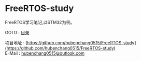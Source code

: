 # FreeRTOS-study
FreeRTOS学习笔记,以STM32为例。

GOTO : [目录](SUMMARY.md)

项目地址 : [https://github.com/hubenchang0515/FreeRTOS-study](https://github.com/hubenchang0515/FreeRTOS-study)  
E-Mail : [hubenchang0515@outlook.com](mailto://hubenchang0515@outlook.com)  
